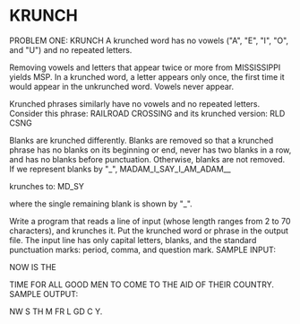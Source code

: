 # KRUNCH
PROBLEM ONE: KRUNCH
A krunched word has no vowels (&quot;A&quot;, &quot;E&quot;, &quot;I&quot;, &quot;O&quot;, and &quot;U&quot;) and no repeated letters. 

Removing
vowels and letters that appear twice or more from MISSISSIPPI yields MSP.
In a krunched word, a
letter appears only once, the first time it would appear in the unkrunched word. Vowels never
appear.

Krunched phrases similarly have no vowels and no repeated letters. Consider this phrase:
RAILROAD CROSSING
and its krunched version:
RLD CSNG

Blanks are krunched differently. Blanks are removed so that a krunched phrase has no blanks on its
beginning or end, never has two blanks in a row, and has no blanks before punctuation. Otherwise,
blanks are not removed. If we represent blanks by &quot;_&quot;,
MADAM_I_SAY_I_AM_ADAM__

krunches to:
MD_SY

where the single remaining blank is shown by &quot;_&quot;.

Write a program that reads a line of input (whose length ranges from 2 to 70 characters), and
krunches it. Put the krunched word or phrase in the output file. The input line has only capital
letters, blanks, and the standard punctuation marks: period, comma, and question mark.
SAMPLE INPUT:

NOW IS THE

TIME FOR ALL GOOD MEN TO COME TO THE AID OF THEIR
COUNTRY.
SAMPLE OUTPUT:

NW S TH M FR L GD C Y.
